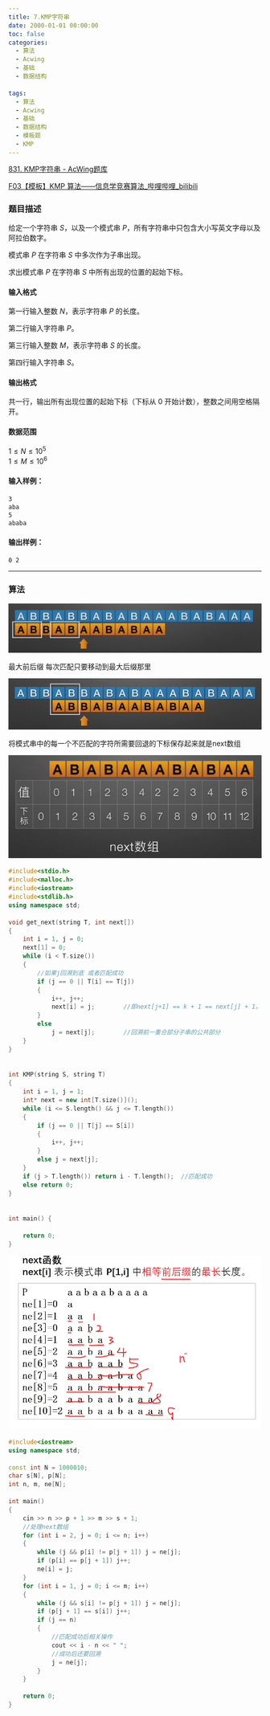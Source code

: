 ```yaml
---
title: 7.KMP字符串
date: 2000-01-01 00:00:00
toc: false
categories:
  - 算法
  - Acwing
  - 基础
  - 数据结构

tags:
  - 算法
  - Acwing
  - 基础
  - 数据结构
  - 模板题
  - KMP
---
```


[831. KMP字符串 - AcWing题库](https://www.acwing.com/problem/content/833/)

[F03【模板】KMP 算法——信息学竞赛算法_哔哩哔哩_bilibili](https://www.bilibili.com/video/BV1Ag411o7US/?spm_id_from=333.1387.search.video_card.click&vd_source=2f348893e98a838d97300d2bf728b18b)

### 题目描述
给定一个字符串 $S$，以及一个模式串 $P$，所有字符串中只包含大小写英文字母以及阿拉伯数字。

模式串 $P$ 在字符串 $S$ 中多次作为子串出现。

求出模式串 $P$ 在字符串 $S$ 中所有出现的位置的起始下标。

#### 输入格式

第一行输入整数 $N$，表示字符串 $P$ 的长度。

第二行输入字符串 $P$。

第三行输入整数 $M$，表示字符串 $S$ 的长度。

第四行输入字符串 $S$。

#### 输出格式

共一行，输出所有出现位置的起始下标（下标从 $0$ 开始计数），整数之间用空格隔开。

#### 数据范围

$1 \le N \le 10^5$  
$1 \le M \le 10^6$

#### 输入样例：

```
3
aba
5
ababa
```

#### 输出样例：

```
0 2
```

---
### 算法


![](7.KMP字符串/Pasted%20image%2020240509185309.png)


最大前后缀
每次匹配只要移动到最大后缀那里

![](7.KMP字符串/Pasted%20image%2020240509185325.png)

将模式串中的每一个不匹配的字符所需要回退的下标保存起来就是next数组

![](7.KMP字符串/Pasted%20image%2020240509185351.png)

```cpp
#include<stdio.h>
#include<malloc.h>
#include<iostream>
#include<stdlib.h>
using namespace std;

void get_next(string T, int next[])
{
    int i = 1, j = 0;
    next[1] = 0;
    while (i < T.size())
    {
        //如果j回溯到底 或者匹配成功
        if (j == 0 || T[i] == T[j])
        {
            i++, j++;
            next[i] = j;        //即next[j+1] == k + 1 == next[j] + 1。
        }
        else
            j = next[j];        //回溯前一重合部分子串的公共部分
    }
}


int KMP(string S, string T)
{
    int i = 1, j = 1;
    int* next = new int[T.size()]();
    while (i <= S.length() && j <= T.length())
    {
        if (j == 0 || T[j] == S[i])
        {
            i++, j++;
        }
        else j = next[j];
    }
    if (j > T.length()) return i - T.length();  //匹配成功
    else return 0;
}


int main() {

    return 0;
}
```


![](7.KMP字符串/Pasted%20image%2020240509185448.png)

```cpp
#include<iostream>
using namespace std;

const int N = 1000010;
char s[N], p[N];
int n, m, ne[N];

int main()
{
    cin >> n >> p + 1 >> m >> s + 1;
    //处理next数组
    for (int i = 2, j = 0; i <= n; i++)
    {
        while (j && p[i] != p[j + 1]) j = ne[j];
        if (p[i] == p[j + 1]) j++;
        ne[i] = j;
    }
    for (int i = 1, j = 0; i <= m; i++) 
    {
        while (j && s[i] != p[j + 1]) j = ne[j];
        if (p[j + 1] == s[i]) j++;
        if (j == n)
        {
            //匹配成功后相关操作
            cout << i - n << " ";
            //成功后还要回溯
            j = ne[j];
        }
    }

    return 0;
}
```
